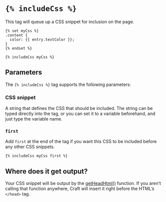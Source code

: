 # `{% includeCss %}`

This tag will queue up a CSS snippet for inclusion on the page.

```twig
{% set myCss %}
.content {
  color: {{ entry.textColor }};
}
{% endset %}

{% includeCss myCss %}
```

## Parameters

The `{% includeCss %}` tag supports the following parameters:

### CSS snippet

A string that defines the CSS that should be included. The string can be typed directly into the tag, or you can set it to a variable beforehand, and just type the variable name.

### `first`

Add `first` at the end of the tag if you want this CSS to be included before any other CSS snippets.

```twig
{% includeCss myCss first %}
```

## Where does it get output?

Your CSS snippet will be output by the [getHeadHtml()](functions.md#getheadhtml) function. If you aren’t calling that function anywhere, Craft will insert it right before the HTML’s `</head>` tag.


